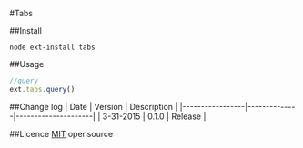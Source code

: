 #Tabs

##Install
```shell
node ext-install tabs
```

##Usage
```javascript
//query
ext.tabs.query()
```

##Change log
| Date            | Version   | Description    |
|-----------------|--------------|---------------------|
| 3-31-2015  |  0.1.0       | Release           |

##Licence
[MIT](http://opensource.org/licenses/MIT) opensource
